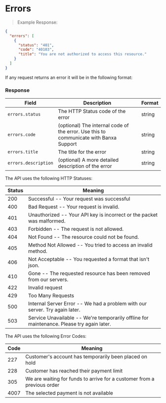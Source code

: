 # Errors


> Example Response:

```json
{
  "errors": [
    {
      "status": "401",
      "code": "40103",
      "title": "You are not authorized to access this resource."
    }
  ]
}
```

If any request returns an error it will be in the following format:

### Response

Field | Description | Format
--------- | -------- | -----------
`errors.status`    | The HTTP Status code of the error | string
`errors.code`    | (optional) The internal code of the error. Use this to communicate with Banxa Support | string
`errors.title`    | The title for the error | string
`errors.description`    | (optional) A more detailed description of the error | string

The API uses the following HTTP Statuses:

Status | Meaning
---------- | -------
200 | Successful -- Your request was successful
400 | Bad Request -- Your request is invalid.
401 | Unauthorized -- Your API key is incorrect or the packet was malformed.
403 | Forbidden -- The request is not allowed.
404 | Not Found -- The resource could not be found.
405 | Method Not Allowed -- You tried to access an invalid method.
406 | Not Acceptable -- You requested a format that isn't json.
410 | Gone -- The requested resource has been removed from our servers.
422 | Invalid request 
429 | Too Many Requests 
500 | Internal Server Error -- We had a problem with our server. Try again later.
503 | Service Unavailable -- We're temporarily offline for maintenance. Please try again later.

The API uses the following Error Codes:

Code | Meaning
---------- | -------
227  | Customer's account has temporarily been placed on hold
228  | Customer has reached their payment limit
305  | We are waiting for funds to arrive for a customer from a previous order
4007 | The selected payment is not available

